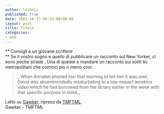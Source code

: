 ```yaml
---
author: leibniz
published: true
date: 2003-10-17 06:33:00+00:00
layout: post
title: Titolo
categories:
- web
---
```


 **   Consigli a un giovane scrittore   
**   Se il vostro sogno e quello di pubblicare un racconto sul New Yorker, ci sono poche strade   . Una di queste e mandare un racconto sui soliti tic metropolitani che cominci piu o meno cosi: 

>  
> 
>  _   When Annabel phoned him that morning to tell him it was over, David was absentmindedly masturbating to a low-impact aerobics video which he had borrowed from the library earlier in the week with that specific purpose in mind._

Letto su  [ Gawker](http://www.gawker.com/archives/009503.php), ripreso da   [ TMFTML](http://www.popfactor.com/tmftml/archives/000869.html#000869).   
  Gawker - TMFTML
